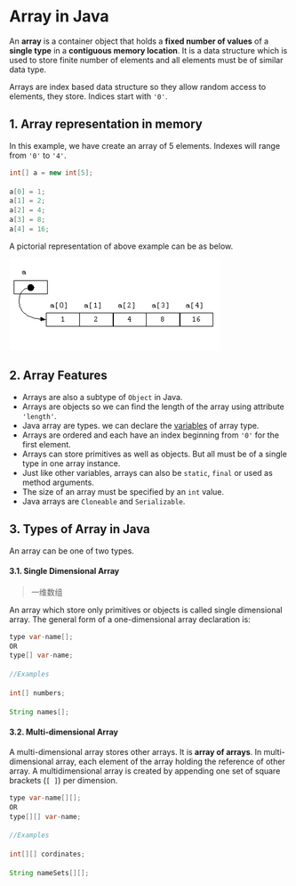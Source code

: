 # Array in Java

An **array** is a container object that holds a **fixed number of values** of a **single type** in a **contiguous memory location**. It is a data structure which is used to store finite number of elements and all elements must be of similar data type.

Arrays are index based data structure so they allow random access to elements, they store. Indices start with `'0'`.

## 1. Array representation in memory

In this example, we have create an array of 5 elements. Indexes will range from `'0'` to `'4'`.

```java
int[] a = new int[5];
 
a[0] = 1;
a[1] = 2;
a[2] = 4;
a[3] = 8;
a[4] = 16;
```

A pictorial representation of above example can be as below.

![Array in memory](assets/Array-in-memory.png)

## 2. Array Features

- Arrays are also a subtype of `Object` in Java.
- Arrays are objects so we can find the length of the array using attribute `'length'`.
- Java array are types. we can declare the [variables](https://howtodoinjava.com/java/basics/java-variables/) of array type.
- Arrays are ordered and each have an index beginning from `'0'` for the first element.
- Arrays can store primitives as well as objects. But all must be of a single type in one array instance.
- Just like other variables, arrays can also be `static`, `final` or used as method arguments.
- The size of an array must be specified by an `int` value.
- Java arrays are `Cloneable` and `Serializable`.

## 3. Types of Array in Java

An array can be one of two types.

#### 3.1. Single Dimensional Array 

> 一维数组

An array which store only primitives or objects is called single dimensional array. The general form of a one-dimensional array declaration is:

```java
type var-name[];
OR
type[] var-name;
 
//Examples
 
int[] numbers;
 
String names[];
```

#### 3.2. Multi-dimensional Array

A multi-dimensional array stores other arrays. It is **array of arrays**. In multi-dimensional array, each element of the array holding the reference of other array. A multidimensional array is created by appending one set of square brackets (`[ ]`) per dimension.

```java
type var-name[][];
OR
type[][] var-name;
 
//Examples
 
int[][] cordinates;
 
String nameSets[][];
```

